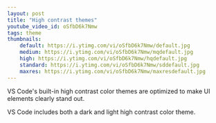 ```yaml
---
layout: post
title: "High contrast themes"
youtube_video_id: oSfbD6k7Nmw
tags: theme
thumbnails:
    default: https://i.ytimg.com/vi/oSfbD6k7Nmw/default.jpg
    medium: https://i.ytimg.com/vi/oSfbD6k7Nmw/mqdefault.jpg
    high: https://i.ytimg.com/vi/oSfbD6k7Nmw/hqdefault.jpg
    standard: https://i.ytimg.com/vi/oSfbD6k7Nmw/sddefault.jpg
    maxres: https://i.ytimg.com/vi/oSfbD6k7Nmw/maxresdefault.jpg
---
```


VS Code's built-in high contrast color themes are optimized to make UI elements clearly stand out.

VS Code includes both a dark and light high contrast color theme.
